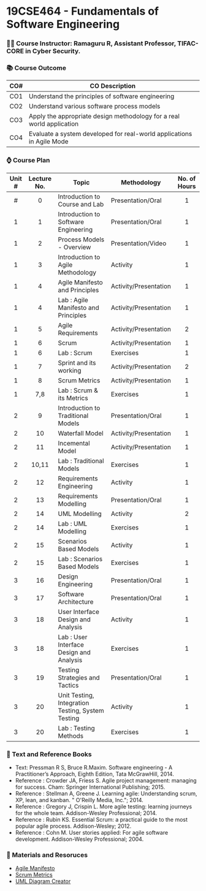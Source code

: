 # 19CSE464 - Fundamentals of Software Engineering

### :teacher: Course Instructor:  Ramaguru R, Assistant Professor, TIFAC-CORE in Cyber Security.

### :books: Course Outcome

| CO#  | CO Description |
|------|----------------|
| CO1 | Understand the principles of software engineering |
| CO2 | Understand various software process models |
| CO3 | Apply the appropriate design methodology for a real world application |
| CO4 | Evaluate a system developed for real-world applications in Agile Mode |

### :watch: Course Plan 

| Unit # | Lecture No. | Topic | Methodology | No. of Hours |
|:------:|:-----------:|-------|-------------|:------------:|
|   #    |      0      | Introduction to Course and Lab | Presentation/Oral | 1 |
|   1    |      1      | Introduction to Software Engineering | Presentation/Oral | 1 |
|   1    |      2      | Process Models - Overview | Presentation/Video | 1 | 
|   1    |      3      | Introduction to Agile Methodology | Activity | 1 |
|   1    |      4      | Agile Manifesto and Principles    | Activity/Presentation | 1 |
|   1    |      4      | Lab : Agile Manifesto and Principles | Activity/Presentation | 1 |
|   1    |      5      | Agile Requirements                | Activity/Presentation | 2 |
|   1    |      6      | Scrum                             | Activity/Presentation | 1 | 
|   1    |      6      | Lab : Scrum                       | Exercises | 1 | 
|   1    |      7      | Sprint and its working            | Activity/Presentation | 2 |
|   1    |      8      | Scrum Metrics                     | Activity/Presentation | 1 | 
|   1    |     7,8     | Lab : Scrum & its Metrics         | Exercises | 1 | 
|   2    |      9      | Introduction to Traditional Models |  Presentation/Oral   | 1 | 
|   2    |     10      | Waterfall Model                    | Activity/Presentation | 1 |
|   2    |     11      | Incemental Model                   | Activity/Presentation | 1 |
|   2    |    10,11    | Lab : Traditional Models            | Exercises | 1 |
|   2    |     12      | Requirements Engineering           | Activity | 1 |
|   2    |     13      | Requirements Modelling             | Presentation/Oral | 1 |
|   2    |     14      | UML Modelling                      | Activity | 2 |
|   2    |     14      | Lab : UML Modelling                | Exercises | 1 |
|   2    |     15      | Scenarios Based Models             | Activity | 1 |
|   2    |     15      | Lab : Scenarios Based Models       | Exercises | 1 |
|   3    |     16      | Design Engineering                 |  Presentation/Oral  | 1 |
|   3    |     17      | Software Architecture              |  Presentation/Oral  | 1 |
|   3    |     18      | User Interface Design and Analysis |  Activity  | 1 |
|   3    |     18      | Lab : User Interface Design and Analysis |  Exercises  | 1 |
|   3    |     19      | Testing Strategies and Tactics |  Presentation/Oral  | 1 |
|   3    |     20      | Unit Testing, Integration Testing, System Testing |  Activity  | 1 |
|   3    |     20      | Lab : Testing Methods | Exercises  | 1 |

### :green_book: Text and Reference Books
 - Text: Pressman R S, Bruce R.Maxim. Software engineering - A Practitioner’s Approach, Eighth Edition, Tata McGrawHill, 2014.
 - Reference : Crowder JA, Friess S. Agile project management: managing for success. Cham: Springer International Publishing; 2015.
 - Reference : Stellman A, Greene J. Learning agile: Understanding scrum, XP, lean, and kanban. " O'Reilly Media, Inc."; 2014.
 - Reference : Gregory J, Crispin L. More agile testing: learning journeys for the whole team. Addison-Wesley Professional; 2014.
 - Reference : Rubin KS. Essential Scrum: a practical guide to the most popular agile process. Addison-Wesley; 2012.
 - Reference : Cohn M. User stories applied: For agile software development. Addison-Wesley Professional; 2004.

### :notebook: Materials and Resoruces
 - [Agile Manifesto](https://resources.scrumalliance.org/Article/key-values-principles-agile-manifesto)
 - [Scrum Metrics](https://www.atlassian.com/agile/scrum/scrum-metrics)
 - [UML Diagram Creator](https://online.visual-paradigm.com/diagrams/features/uml-tool/)


